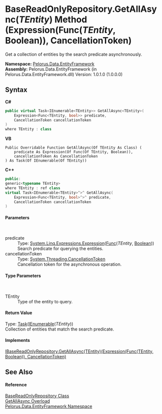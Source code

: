 # BaseReadOnlyRepository.GetAllAsync(*TEntity*) Method (Expression(Func(*TEntity*, Boolean)), CancellationToken)
 

Get a collection of entities by the search predicate asynchronously.

**Namespace:**&nbsp;<a href="55312241">Pelorus.Data.EntityFramework</a><br />**Assembly:**&nbsp;Pelorus.Data.EntityFramework (in Pelorus.Data.EntityFramework.dll) Version: 1.0.1.0 (1.0.0.0)

## Syntax

**C#**<br />
``` C#
public virtual Task<IEnumerable<TEntity>> GetAllAsync<TEntity>(
	Expression<Func<TEntity, bool>> predicate,
	CancellationToken cancellationToken
)
where TEntity : class

```

**VB**<br />
``` VB
Public Overridable Function GetAllAsync(Of TEntity As Class) ( 
	predicate As Expression(Of Func(Of TEntity, Boolean)),
	cancellationToken As CancellationToken
) As Task(Of IEnumerable(Of TEntity))
```

**C++**<br />
``` C++
public:
generic<typename TEntity>
where TEntity : ref class
virtual Task<IEnumerable<TEntity>^>^ GetAllAsync(
	Expression<Func<TEntity, bool>^>^ predicate, 
	CancellationToken cancellationToken
)
```


#### Parameters
&nbsp;<dl><dt>predicate</dt><dd>Type: <a href="http://msdn2.microsoft.com/en-us/library/bb335710" target="_blank">System.Linq.Expressions.Expression</a>(<a href="http://msdn2.microsoft.com/en-us/library/bb549151" target="_blank">Func</a>(*TEntity*, <a href="http://msdn2.microsoft.com/en-us/library/a28wyd50" target="_blank">Boolean</a>))<br />Search predicate for querying the entities.</dd><dt>cancellationToken</dt><dd>Type: <a href="http://msdn2.microsoft.com/en-us/library/dd384802" target="_blank">System.Threading.CancellationToken</a><br />Cancellation token for the asynchronous operation.</dd></dl>

#### Type Parameters
&nbsp;<dl><dt>TEntity</dt><dd>Type of the entity to query.</dd></dl>

#### Return Value
Type: <a href="http://msdn2.microsoft.com/en-us/library/dd321424" target="_blank">Task</a>(<a href="http://msdn2.microsoft.com/en-us/library/9eekhta0" target="_blank">IEnumerable</a>(*TEntity*))<br />Collection of entities that match the search predicate.

#### Implements
<a href="6B25373D">IBaseReadOnlyRepository.GetAllAsync(TEntity)(Expression(Func(TEntity, Boolean)), CancellationToken)</a><br />

## See Also


#### Reference
<a href="7A83640C">BaseReadOnlyRepository Class</a><br /><a href="95024751">GetAllAsync Overload</a><br /><a href="55312241">Pelorus.Data.EntityFramework Namespace</a><br />